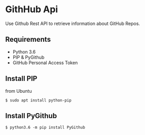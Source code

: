 # GithHub Api

Use Github Rest API to retrieve information about GitHub Repos. 

## Requirements

* Python 3.6
* PIP & PyGithub
* GitHub Personal Access Token

## Install PIP
from Ubuntu 
```
$ sudo apt install python-pip   

```

## Install PyGithub
```
$ python3.6 -m pip install PyGithub

```




